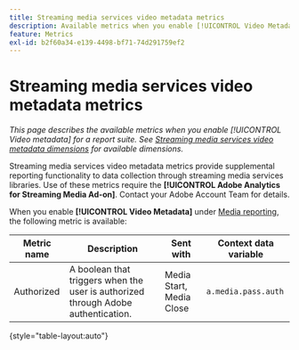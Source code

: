 ```yaml
---
title: Streaming media services video metadata metrics
description: Available metrics when you enable [!UICONTROL Video Metadata] for a report suite.
feature: Metrics
exl-id: b2f60a34-e139-4498-bf71-74d291759ef2
---
```

# Streaming media services video metadata metrics

*This page describes the available metrics when you enable [!UICONTROL Video metadata] for a report suite. See [Streaming media services video metadata dimensions](../dimensions/sm-video-metadata.md) for available dimensions.*

Streaming media services video metadata metrics provide supplemental reporting functionality to data collection through streaming media services libraries. Use of these metrics require the **[!UICONTROL Adobe Analytics for Streaming Media Ad-on]**. Contact your Adobe Account Team for details.

When you enable **[!UICONTROL Video Metadata]** under [Media reporting](/help/admin/admin/c-manage-report-suites/c-edit-report-suites/media-management.md), the following metric is available:

| Metric name | Description | Sent with | Context data variable |
| --- | --- | --- | --- |
| Authorized | A boolean that triggers when the user is authorized through Adobe authentication. | Media Start, Media Close | `a.media.pass.auth` |

{style="table-layout:auto"}
